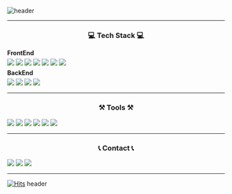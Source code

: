 ![header](https://capsule-render.vercel.app/api?type=cylinder&fontColor=ffffff&color=0:ffc430,25:ffdc7b,50:ffc430,75:ffdc7b,100:ffc430&text=Welcome%20to%20zixcx's%20GitHub%20😎&animation=twinkling&fontSize=50&fontAlignY=50&fontAlign=50&height=200)

<hr/>
<center><h3>💻 Tech Stack 💻</h3></center>  
<h4 style="margin: 0; margin-top: 5px; margin-bottom: 5px">FrontEnd</h4>  
<div>  
	<img  
	src="https://img.shields.io/badge/HTML5-E34F26?style=for-the-badge&logo=html5&logoColor=white"/>  
	<img  
	src="https://img.shields.io/badge/CSS3-1572B6?style=for-the-badge&logo=css3&logoColor=white"/>  
	<img  
	src="https://img.shields.io/badge/JavaScript-F7DF1E?style=for-the-badge&logo=javascript&logoColor=black"/>  
	<img  
	src="https://img.shields.io/badge/typescript-3178C6?style=for-the-badge&logo=typescript&logoColor=white"/> 
	<img  
	src="https://img.shields.io/badge/jquery-0769AD?style=for-the-badge&logo=jquery&logoColor=white"/>
	<img  
	src="https://img.shields.io/badge/Flutter-02569B?style=for-the-badge&logo=Flutter&logoColor=white"/>  
	<img  
	src="https://img.shields.io/badge/Dart-3776AB?style=for-the-badge&logo=dart&logoColor=white"/>
</div>  
  
<h4 style="margin: 0; margin-top: 5px; margin-bottom: 5px">BackEnd</h4>  
<div>  
	<img  
	src="https://img.shields.io/badge/Python-0175C2?style=for-the-badge&logo=python&logoColor=white"/>
	<img  
	src="https://img.shields.io/badge/Flask-000000?style=for-the-badge&logo=flask&logoColor=white"/>
	<img  
	src="https://img.shields.io/badge/node.js-5FA04E?style=for-the-badge&logo=node.js&logoColor=white"/>
	<img  
	src="https://img.shields.io/badge/firebase-FFCA28?style=for-the-badge&logo=firebase&logoColor=black"/>
</div>  
  
<hr/>
<center>  
	<h3>⚒️ Tools ⚒️</h3>  
</center>  
<div>  
	<img  
	src="https://img.shields.io/badge/Git-F05032?style=for-the-badge&logo=Git&logoColor=white"/>  
	<img  
	src="https://img.shields.io/badge/github-181717?style=for-the-badge&logo=github&logoColor=white"/>  
	<img  
	src="https://img.shields.io/badge/notion-ffffff?style=for-the-badge&logo=notion&logoColor=black"/>  
	<img  
	src="https://img.shields.io/badge/vscode-007ACC?style=for-the-badge&logo=visualstudiocode&logoColor=white"/>  
	<img  
	src="https://img.shields.io/badge/visual studio-5C2D91?style=for-the-badge&logo=visualstudio&logoColor=white"/>  
	<img  
	src="https://img.shields.io/badge/figma-F24E1E?style=for-the-badge&logo=figma&logoColor=white"/>  
</div> 
  
<hr/>
<center>  
	<h3>📞 Contact 📞</h3>  
</center> 
<div>  
	<a href="https://naver.com" style="text-decoration: none">
		<img  
	src="https://img.shields.io/badge/discord-5865F2?style=for-the-badge&logo=discord&logoColor=white"/>  
	</a>
	<a href="https://tistory.com" style="text-decoration: none">
		<img src="https://img.shields.io/badge/gmail-EA4335?style=for-the-badge&logo=gmail&logoColor=white"/>  
	</a>
	<a href="https://tistory.com" style="text-decoration: none">
		<img  
	src="https://img.shields.io/badge/tistory-000000?style=for-the-badge&logo=tistory&logoColor=white"/>
	</a>
	 
</div>
<hr/>  

[![Hits](https://hits.seeyoufarm.com/api/count/incr/badge.svg?url=https%3A%2F%2Fgithub.com%2Fzixcx&count_bg=%23C83D8B&title_bg=%23555555&icon=github.svg&icon_color=%23E7E7E7&title=hits&edge_flat=false)](https://hits.seeyoufarm.com)
header
